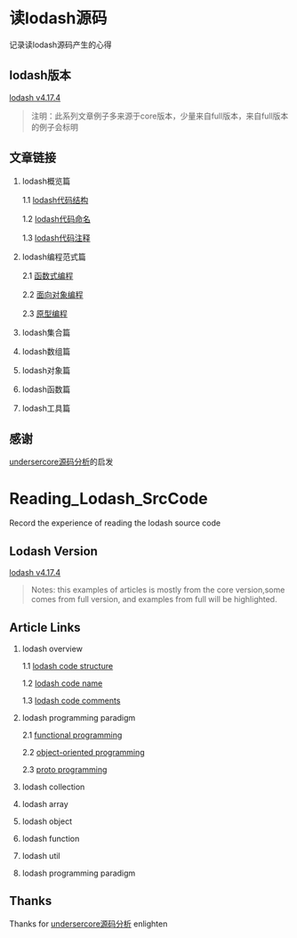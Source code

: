 # 读lodash源码
记录读lodash源码产生的心得

## lodash版本
[lodash v4.17.4](https://github.com/lodash/lodash) 
>注明：此系列文章例子多来源于core版本，少量来自full版本，来自full版本的例子会标明

## 文章链接
1. lodash概览篇

	1.1 [lodash代码结构](https://github.com/LinFengYnu/Reading_Lodash_SrcCode/blob/master/src/code_structure.md)

	1.2 [lodash代码命名](https://github.com/LinFengYnu/Reading_Lodash_SrcCode/blob/master/src/code_name.md)

	1.3 [lodash代码注释](https://github.com/LinFengYnu/Reading_Lodash_SrcCode/blob/master/src/code_comments.md)

2. lodash编程范式篇

	2.1 [函数式编程](https://github.com/LinFengYnu/Reading_Lodash_SrcCode/blob/master/src/fp.md)

	2.2 [面向对象编程](https://github.com/LinFengYnu/Reading_Lodash_SrcCode/blob/master/src/oop.md)
	
	2.3 [原型编程](https://github.com/LinFengYnu/Reading_Lodash_SrcCode/blob/master/src/proto.md)

2. lodash集合篇
2. lodash数组篇
2. lodash对象篇
2. lodash函数篇
2. lodash工具篇



## 感谢
[undersercore源码分析](https://www.gitbook.com/book/yoyoyohamapi/undersercore-analysis/details)的启发

# Reading_Lodash_SrcCode
Record the experience of reading the lodash source code

## Lodash Version

[lodash v4.17.4](https://github.com/lodash/lodash) 
>Notes: this examples of articles is mostly from the core version,some comes from full version, and examples from full will be highlighted.

## Article Links
1. lodash overview

	1.1 [lodash code structure](https://github.com/LinFengYnu/Reading_Lodash_SrcCode/blob/master/src/code_structure.md)

	1.2 [lodash code name](https://github.com/LinFengYnu/Reading_Lodash_SrcCode/blob/master/src/code_name.md)

	1.3 [lodash code comments](https://github.com/LinFengYnu/Reading_Lodash_SrcCode/blob/master/src/code_comments.md)

2. lodash programming paradigm
	
	2.1 [functional programming](https://github.com/LinFengYnu/Reading_Lodash_SrcCode/blob/master/src/fp.md)

	2.2 [object-oriented programming](https://github.com/LinFengYnu/Reading_Lodash_SrcCode/blob/master/src/oop.md)

	2.3 [proto programming](https://github.com/LinFengYnu/Reading_Lodash_SrcCode/blob/master/src/proto.md)

2. lodash collection
2. lodash array
2. lodash object
2. lodash function
2. lodash util
2. lodash programming paradigm


## Thanks
Thanks for [undersercore源码分析](https://www.gitbook.com/book/yoyoyohamapi/undersercore-analysis/details) enlighten